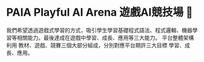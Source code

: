 # PAIA Playful AI Arena 遊戲AI競技場 👋

我們希望透過遊戲式學習的方式，吸引學生學習基礎程式語法、程式邏輯、機器學習等相關能力。最後達成在遊戲中學習、成長、應用等三大能力。
平台整體架構利用 教材、遊戲、競賽三個大部分組成，分別對應平台期許三大目標 學習、成長、應用。

<!--

**Here are some ideas to get you started:**

🙋‍♀️ A short introduction - what is your organization all about?
🌈 Contribution guidelines - how can the community get involved?
👩‍💻 Useful resources - where can the community find your docs? Is there anything else the community should know?
🍿 Fun facts - what does your team eat for breakfast?
🧙 Remember, you can do mighty things with the power of [Markdown](https://docs.github.com/github/writing-on-github/getting-started-with-writing-and-formatting-on-github/basic-writing-and-formatting-syntax)
-->
